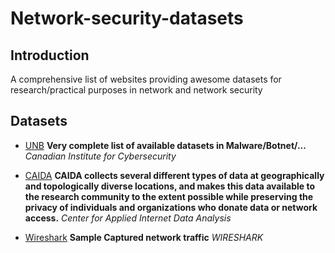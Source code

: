 # Network-security-datasets

Introduction
------------
A comprehensive list of websites providing awesome datasets for research/practical purposes in network and network security


Datasets
-------
- [UNB](http://www.unb.ca/cic/datasets/index.html) **Very complete list of available datasets in Malware/Botnet/...** *Canadian Institute for Cybersecurity* 

- [CAIDA](https://www.caida.org/data/overview/) **CAIDA collects several different types of data at geographically and topologically diverse locations, and makes this data available to the research community to the extent possible while preserving the privacy of individuals and organizations who donate data or network access.** *Center for Applied Internet Data Analysis* 

- [Wireshark](https://wiki.wireshark.org/SampleCaptures) **Sample Captured network traffic** *WIRESHARK* 

